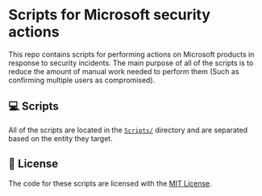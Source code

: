 # Scripts for Microsoft security actions

This repo contains scripts for performing actions on Microsoft products in response to security incidents. The main purpose of all of the scripts is to reduce the amount of manual work needed to perform them (Such as confirming multiple users as compromised).

## 💻 Scripts

All of the scripts are located in the [`Scripts/`](./Scripts/) directory and are separated based on the entity they target.

## 🤝 License

The code for these scripts are licensed with the [MIT License](./LICENSE).
